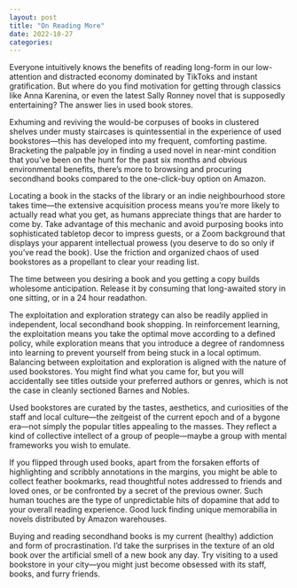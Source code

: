 ```yaml
---
layout: post
title: "On Reading More"
date: 2022-10-27
categories: 
---
```


Everyone intuitively knows the benefits of reading long-form in our low-attention and distracted economy dominated by TikToks and instant gratification. But where do you find motivation for getting through classics like Anna Karenina, or even the latest Sally Ronney novel that is supposedly entertaining? The answer lies in used book stores.

Exhuming and reviving the would-be corpuses of books in clustered shelves under musty staircases is quintessential in the experience of used bookstores—this has developed into my frequent, comforting pastime. Bracketing the palpable joy in finding a used novel in near-mint condition that you’ve been on the hunt for the past six months and obvious environmental benefits, there’s more to browsing and procuring secondhand books compared to the one-click-buy option on Amazon.

Locating a book in the stacks of the library or an indie neighbourhood store takes time—the extensive acquisition process means you’re more likely to actually read what you get, as humans appreciate things that are harder to come by. Take advantage of this mechanic and avoid purposing books into sophisticated tabletop decor to impress guests, or a Zoom background that displays your apparent intellectual prowess (you deserve to do so only if you’ve read the book). Use the friction and organized chaos of used bookstores as a propellant to clear your reading list. 

The time between you desiring a book and you getting a copy builds wholesome anticipation. Release it by consuming that long-awaited story in one sitting, or in a 24 hour readathon.

The exploitation and exploration strategy can also be readily applied in independent, local secondhand book shopping. In reinforcement learning, the exploitation means you take the optimal move according to a defined policy, while exploration means that you introduce a degree of randomness into learning to prevent yourself from being stuck in a local optimum. Balancing between exploitation and exploration is aligned with the nature of used bookstores. You might find what you came for, but you will accidentally see titles outside your preferred authors or genres, which is not the case in cleanly sectioned Barnes and Nobles. 

Used bookstores are curated by the tastes, aesthetics, and curiosities of the staff and local culture—the zeitgeist of the current epoch and of a bygone era—not simply the popular titles appealing to the masses. They reflect a kind of collective intellect of a group of people—maybe a group with mental frameworks you wish to emulate.

If you flipped through used books, apart from the forsaken efforts of highlighting and scribbly annotations in the margins, you might be able to collect feather bookmarks, read thoughtful notes addressed to friends and loved ones, or be confronted by a secret of the previous owner. Such human touches are the type of unpredictable hits of dopamine that add to your overall reading experience. Good luck finding unique memorabilia in novels distributed by Amazon warehouses.

Buying and reading secondhand books is my current (healthy) addiction and form of procrastination. I’d take the surprises in the texture of an old book over the artificial smell of a new book any day. Try visiting to a used bookstore in your city—you might just become obsessed with its staff, books, and furry friends.
